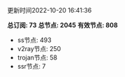 更新时间2022-10-20 16:41:36

**总订阅: 73**
**总节点: 2045**
**有效节点: 808**
- ss节点: 493
- v2ray节点: 250
- trojan节点: 58
- ssr节点: 7
